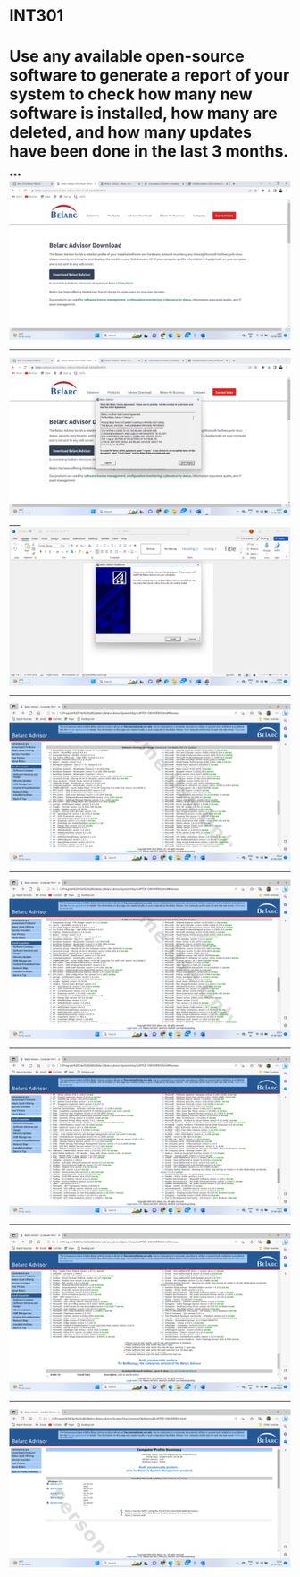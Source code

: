 # INT301
<h1>Use any available open-source software to generate a report of your system to check how many new software is installed, how many are deleted, and how many updates have been done in the last 3 months.</h1>
***
<img src="assets/Screenshot (201).png" alt="demo image">

___
<img src="assets/Screenshot (202).png" alt="demo image">
___
<img src="assets/Screenshot (203).png" alt="demo image">

___
<img src="assets/Screenshot (204).png" alt="demo image">

___
<img src="assets/Screenshot (205).png" alt="demo image">

___
<img src="assets/Screenshot (206).png" alt="demo image">

___
<img src="assets/Screenshot (207).png" alt="demo image">

___
<img src="assets/Screenshot (208).png" alt="demo image">